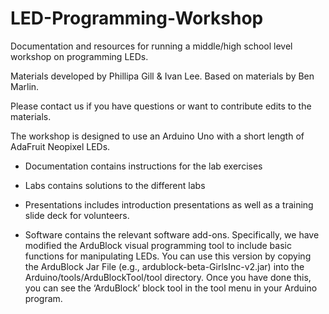 # LED-Programming-Workshop
Documentation and resources for running a middle/high school level workshop on programming LEDs.

Materials developed by Phillipa Gill & Ivan Lee. Based on materials by Ben Marlin. 

Please contact us if you have questions or want to contribute edits to the materials.

The workshop is designed to use an Arduino Uno with a short length of AdaFruit Neopixel LEDs. 

* Documentation contains instructions for the lab exercises

* Labs contains solutions to the different labs

* Presentations includes introduction presentations as well as a training slide deck for volunteers.

* Software contains the relevant software add-ons. Specifically, we have modified the ArduBlock visual programming tool to include basic functions for manipulating LEDs. You can use this version by copying the ArduBlock Jar File (e.g., ardublock-beta-GirlsInc-v2.jar) into the Arduino/tools/ArduBlockTool/tool directory. Once you have done this, you can see the ‘ArduBlock’ block tool in the tool menu in your Arduino program. 



